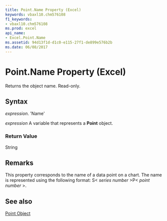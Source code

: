 ```yaml
---
title: Point.Name Property (Excel)
keywords: vbaxl10.chm576108
f1_keywords:
- vbaxl10.chm576108
ms.prod: excel
api_name:
- Excel.Point.Name
ms.assetid: 94d13f1d-d1c0-e115-27f1-de899e576b2b
ms.date: 06/08/2017
---
```



# Point.Name Property (Excel)

Returns the object name. Read-only.


## Syntax

 _expression_. 'Name'

 _expression_ A variable that represents a **Point** object.


### Return Value

String


## Remarks

This property corresponds to the name of a data point on a chart. The name is represented using the following format: S< _series number_ >P< _point number_ >.


## See also


[Point Object](Excel.Point(objec).md)

